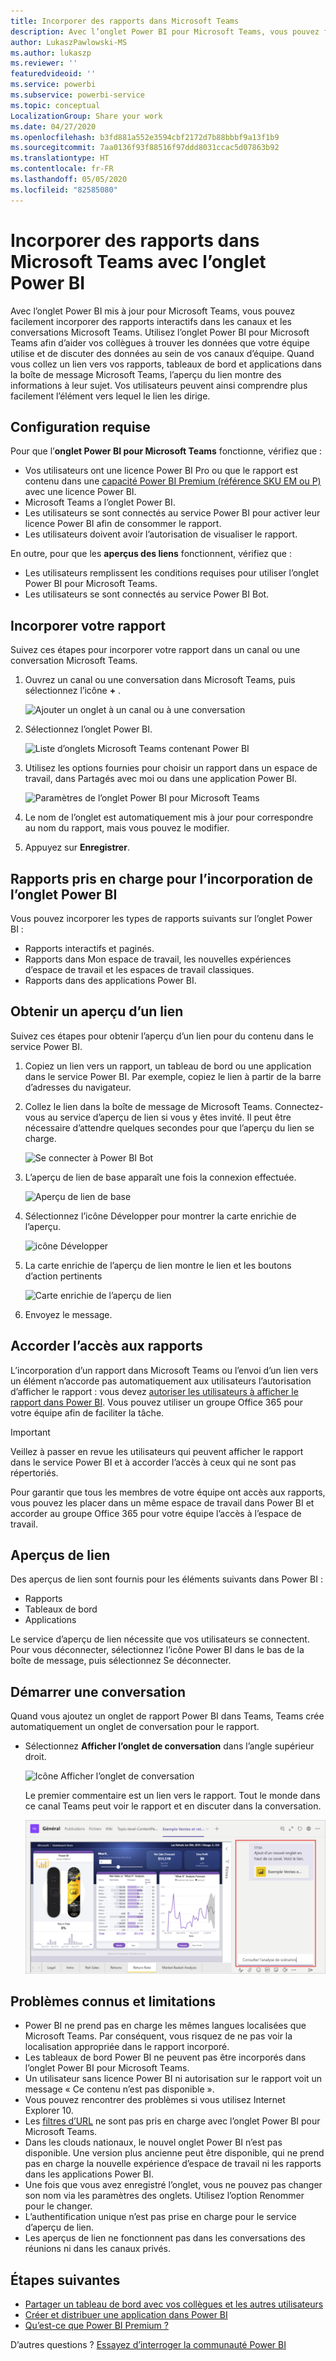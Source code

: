 ```yaml
---
title: Incorporer des rapports dans Microsoft Teams
description: Avec l’onglet Power BI pour Microsoft Teams, vous pouvez facilement incorporer des rapports interactifs dans des canaux et des conversations.
author: LukaszPawlowski-MS
ms.author: lukaszp
ms.reviewer: ''
featuredvideoid: ''
ms.service: powerbi
ms.subservice: powerbi-service
ms.topic: conceptual
LocalizationGroup: Share your work
ms.date: 04/27/2020
ms.openlocfilehash: b3fd881a552e3594cbf2172d7b88bbbf9a13f1b9
ms.sourcegitcommit: 7aa0136f93f88516f97ddd8031ccac5d07863b92
ms.translationtype: HT
ms.contentlocale: fr-FR
ms.lasthandoff: 05/05/2020
ms.locfileid: "82585080"
---
```

# <a name="embed-reports-in-microsoft-teams-with-the-power-bi-tab"></a>Incorporer des rapports dans Microsoft Teams avec l’onglet Power BI

Avec l’onglet Power BI mis à jour pour Microsoft Teams, vous pouvez facilement incorporer des rapports interactifs dans les canaux et les conversations Microsoft Teams. Utilisez l’onglet Power BI pour Microsoft Teams afin d’aider vos collègues à trouver les données que votre équipe utilise et de discuter des données au sein de vos canaux d’équipe.  Quand vous collez un lien vers vos rapports, tableaux de bord et applications dans la boîte de message Microsoft Teams, l’aperçu du lien montre des informations à leur sujet. Vos utilisateurs peuvent ainsi comprendre plus facilement l’élément vers lequel le lien les dirige.

## <a name="requirements"></a>Configuration requise

Pour que l’**onglet Power BI pour Microsoft Teams** fonctionne, vérifiez que :

- Vos utilisateurs ont une licence Power BI Pro ou que le rapport est contenu dans une [capacité Power BI Premium (référence SKU EM ou P)](service-premium-what-is.md) avec une licence Power BI.
- Microsoft Teams a l’onglet Power BI.
- Les utilisateurs se sont connectés au service Power BI pour activer leur licence Power BI afin de consommer le rapport.
- Les utilisateurs doivent avoir l’autorisation de visualiser le rapport.

En outre, pour que les **aperçus des liens** fonctionnent, vérifiez que :
- Les utilisateurs remplissent les conditions requises pour utiliser l’onglet Power BI pour Microsoft Teams.
- Les utilisateurs se sont connectés au service Power BI Bot. 


## <a name="embed-your-report"></a>Incorporer votre rapport

Suivez ces étapes pour incorporer votre rapport dans un canal ou une conversation Microsoft Teams.

1. Ouvrez un canal ou une conversation dans Microsoft Teams, puis sélectionnez l’icône **+** .

    ![Ajouter un onglet à un canal ou à une conversation](media/service-embed-report-microsoft-teams/service-embed-report-microsoft-teams-add.png)

2. Sélectionnez l’onglet Power BI.

    ![Liste d’onglets Microsoft Teams contenant Power BI](media/service-embed-report-microsoft-teams/service-embed-report-microsoft-teams-tab.png)

3. Utilisez les options fournies pour choisir un rapport dans un espace de travail, dans Partagés avec moi ou dans une application Power BI.

    ![Paramètres de l’onglet Power BI pour Microsoft Teams](media/service-embed-report-microsoft-teams/service-embed-report-microsoft-teams-tab-settings.png)

4. Le nom de l’onglet est automatiquement mis à jour pour correspondre au nom du rapport, mais vous pouvez le modifier. 

5. Appuyez sur **Enregistrer**.

## <a name="supported-reports-for-embedding-the-power-bi-tab"></a>Rapports pris en charge pour l’incorporation de l’onglet Power BI
Vous pouvez incorporer les types de rapports suivants sur l’onglet Power BI :

- Rapports interactifs et paginés.
- Rapports dans Mon espace de travail, les nouvelles expériences d’espace de travail et les espaces de travail classiques.
- Rapports dans des applications Power BI.

## <a name="get-a-link-preview"></a>Obtenir un aperçu d’un lien

Suivez ces étapes pour obtenir l’aperçu d’un lien pour du contenu dans le service Power BI.

1. Copiez un lien vers un rapport, un tableau de bord ou une application dans le service Power BI. Par exemple, copiez le lien à partir de la barre d’adresses du navigateur.

2. Collez le lien dans la boîte de message de Microsoft Teams. Connectez-vous au service d’aperçu de lien si vous y êtes invité. Il peut être nécessaire d’attendre quelques secondes pour que l’aperçu du lien se charge.

    ![Se connecter à Power BI Bot](media/service-embed-report-microsoft-teams/service-teams-link-preview-sign-in-needed.png)

3. L’aperçu de lien de base apparaît une fois la connexion effectuée.

    ![Aperçu de lien de base](media/service-embed-report-microsoft-teams/service-teams-link-preview-basic.png)

4. Sélectionnez l’icône Développer pour montrer la carte enrichie de l’aperçu.

    ![icône Développer](media/service-embed-report-microsoft-teams/service-teams-link-preview-expand-icon.png)

5. La carte enrichie de l’aperçu de lien montre le lien et les boutons d’action pertinents

    ![Carte enrichie de l’aperçu de lien](media/service-embed-report-microsoft-teams/service-teams-link-preview-nice-card.png)

6. Envoyez le message.



## <a name="grant-access-to-reports"></a>Accorder l’accès aux rapports

L’incorporation d’un rapport dans Microsoft Teams ou l’envoi d’un lien vers un élément n’accorde pas automatiquement aux utilisateurs l’autorisation d’afficher le rapport : vous devez [autoriser les utilisateurs à afficher le rapport dans Power BI](service-share-dashboards.md). Vous pouvez utiliser un groupe Office 365 pour votre équipe afin de faciliter la tâche. 

> [!IMPORTANT]
> Veillez à passer en revue les utilisateurs qui peuvent afficher le rapport dans le service Power BI et à accorder l’accès à ceux qui ne sont pas répertoriés.

Pour garantir que tous les membres de votre équipe ont accès aux rapports, vous pouvez les placer dans un même espace de travail dans Power BI et accorder au groupe Office 365 pour votre équipe l’accès à l’espace de travail.

## <a name="link-previews"></a>Aperçus de lien 

Des aperçus de lien sont fournis pour les éléments suivants dans Power BI :
- Rapports
- Tableaux de bord
- Applications

Le service d’aperçu de lien nécessite que vos utilisateurs se connectent. Pour vous déconnecter, sélectionnez l’icône Power BI dans le bas de la boîte de message, puis sélectionnez Se déconnecter.

## <a name="start-a-conversation"></a>Démarrer une conversation

Quand vous ajoutez un onglet de rapport Power BI dans Teams, Teams crée automatiquement un onglet de conversation pour le rapport. 

- Sélectionnez **Afficher l’onglet de conversation** dans l’angle supérieur droit.

    ![Icône Afficher l’onglet de conversation](media/service-embed-report-microsoft-teams/power-bi-teams-conversation-icon.png)

    Le premier commentaire est un lien vers le rapport. Tout le monde dans ce canal Teams peut voir le rapport et en discuter dans la conversation.

    ![Conversation d’onglet](media/service-embed-report-microsoft-teams/power-bi-teams-conversation-tab.png)

## <a name="known-issues-and-limitations"></a>Problèmes connus et limitations

- Power BI ne prend pas en charge les mêmes langues localisées que Microsoft Teams. Par conséquent, vous risquez de ne pas voir la localisation appropriée dans le rapport incorporé.
- Les tableaux de bord Power BI ne peuvent pas être incorporés dans l’onglet Power BI pour Microsoft Teams.
- Un utilisateur sans licence Power BI ni autorisation sur le rapport voit un message « Ce contenu n’est pas disponible ».
- Vous pouvez rencontrer des problèmes si vous utilisez Internet Explorer 10. <!--You can look at the [browsers support for Power BI](consumer/end-user-browsers.md) and for [Office 365](https://products.office.com/office-system-requirements#Browsers-section). -->
- Les [filtres d’URL](service-url-filters.md) ne sont pas pris en charge avec l’onglet Power BI pour Microsoft Teams.
- Dans les clouds nationaux, le nouvel onglet Power BI n’est pas disponible. Une version plus ancienne peut être disponible, qui ne prend pas en charge la nouvelle expérience d’espace de travail ni les rapports dans les applications Power BI. 
- Une fois que vous avez enregistré l’onglet, vous ne pouvez pas changer son nom via les paramètres des onglets. Utilisez l’option Renommer pour le changer.
- L’authentification unique n’est pas prise en charge pour le service d’aperçu de lien.
- Les aperçus de lien ne fonctionnent pas dans les conversations des réunions ni dans les canaux privés.

## <a name="next-steps"></a>Étapes suivantes
- [Partager un tableau de bord avec vos collègues et les autres utilisateurs](service-share-dashboards.md)  
- [Créer et distribuer une application dans Power BI](service-create-distribute-apps.md)  
- [Qu’est-ce que Power BI Premium ?](service-premium-what-is.md)

D’autres questions ? [Essayez d’interroger la communauté Power BI](https://community.powerbi.com/)
